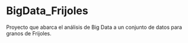 # BigData_Frijoles
Proyecto que abarca el análisis de Big Data a un conjunto de datos para granos de Frijoles.

